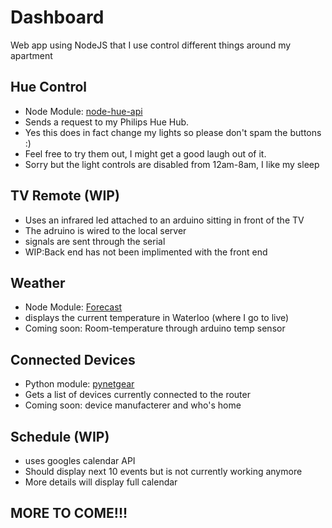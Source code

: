 # Dashboard
Web app using NodeJS that I use control different things around my apartment

## Hue Control
* Node Module: [node-hue-api](https://github.com/peter-murray/node-hue-api) 
* Sends a request to my Philips Hue Hub.
* Yes this does in fact change my lights so please don't spam the buttons :)
* Feel free to try them out, I might get a good laugh out of it.
* Sorry but the light controls are disabled from 12am-8am, I like my sleep

## TV Remote (WIP)
* Uses an infrared led attached to an arduino sitting in front of the TV
* The adruino is wired to the local server
* signals are sent through the serial
* WIP:Back end has not been implimented with the front end

## Weather
* Node Module: [Forecast](https://www.npmjs.com/package/forecast)
* displays the current temperature in Waterloo (where I go to live)
* Coming soon: Room-temperature through arduino temp sensor

## Connected Devices
* Python module: [pynetgear](https://github.com/balloob/pynetgear)
* Gets a list of devices currently connected to the router
* Coming soon: device manufacterer and who's home

## Schedule (WIP)
* uses googles calendar API
* Should display next 10 events but is not currently working anymore
* More details will display full calendar

## MORE TO COME!!!
